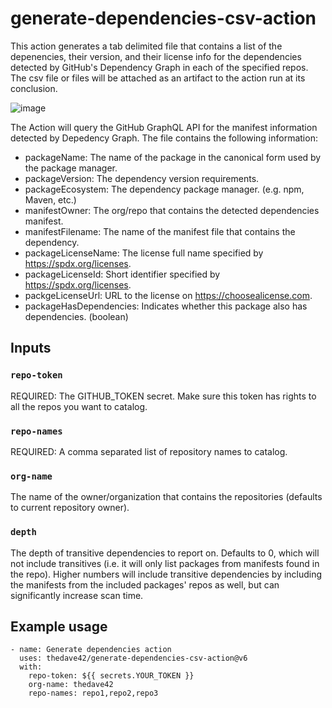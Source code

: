 # generate-dependencies-csv-action

This action generates a tab delimited file that contains a list of the depenencies, their version, and their license info for the dependencies detected by GitHub's Dependency Graph in each of the specified repos.  The csv file or files will be attached as an artifact to the action run at its conclusion.

![image](https://user-images.githubusercontent.com/50186003/110385625-06664900-8014-11eb-8f38-eda7789a797b.png)

The Action will query the GitHub GraphQL API for the manifest information detected by Depedency Graph.  The file contains the following information:

- packageName: The name of the package in the canonical form used by the package manager.
- packageVersion: The dependency version requirements.
- packageEcosystem: The dependency package manager. (e.g. npm, Maven, etc.)
- manifestOwner: The org/repo that contains the detected dependencies manifest.
- manifestFilename: The name of the manifest file that contains the dependency.
- packageLicenseName: The license full name specified by https://spdx.org/licenses.
- packageLicenseId: Short identifier specified by https://spdx.org/licenses.
- packgeLicenseUrl: URL to the license on https://choosealicense.com.
- packageHasDependencies: Indicates whether this package also has dependencies. (boolean)

## Inputs

### `repo-token`

REQUIRED: The GITHUB_TOKEN secret. Make sure this token has rights to all the repos you want to catalog.

### `repo-names`

REQUIRED: A comma separated list of repository names to catalog.

### `org-name`

The name of the owner/organization that contains the repositories (defaults to current repository owner).

### `depth`

The depth of transitive dependencies to report on.  Defaults to 0,  which will not include transitives (i.e. it will only list packages from manifests found in the repo).  Higher numbers will include transitive dependencies by including the manifests from the included packages' repos as well, but can significantly increase scan time.



## Example usage

    - name: Generate dependencies action
      uses: thedave42/generate-dependencies-csv-action@v6
      with:
        repo-token: ${{ secrets.YOUR_TOKEN }}
        org-name: thedave42
        repo-names: repo1,repo2,repo3
